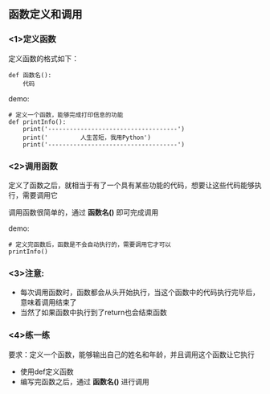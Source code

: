 ## 函数定义和调用

### <1>定义函数

定义函数的格式如下：

```
def 函数名():
    代码
```

demo:

```
# 定义一个函数，能够完成打印信息的功能
def printInfo():
    print('------------------------------------')
    print('         人生苦短，我用Python')
    print('------------------------------------')
```

### <2>调用函数

定义了函数之后，就相当于有了一个具有某些功能的代码，想要让这些代码能够执行，需要调用它

调用函数很简单的，通过 **函数名()** 即可完成调用

demo:

```
# 定义完函数后，函数是不会自动执行的，需要调用它才可以
printInfo()
```

### <3>注意:

- 每次调用函数时，函数都会从头开始执行，当这个函数中的代码执行完毕后，意味着调用结束了
- 当然了如果函数中执行到了return也会结束函数

### <4>练一练

要求：定义一个函数，能够输出自己的姓名和年龄，并且调用这个函数让它执行

- 使用def定义函数
- 编写完函数之后，通过 **函数名()** 进行调用